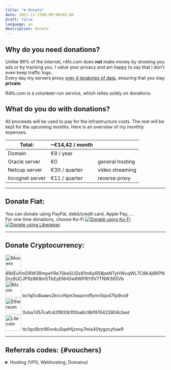```yaml
---
title: "❤️ Donate"
date: 2023-11-1T00:00:00+02:00
draft: false
language: en
description: Donate
---
```


## Why do you need donations?
Unlike 99% of the internet, r4fo.com does **not** make money by showing you ads or by tracking you. I value your privacy and am happy to say that I don't even keep traffic logs.<br>
Every day my servers proxy [over 4 terabytes of data](https://r4fo.com/bandwidth.txt), ensuring that you stay **private**.

R4fo.com is a volunteer-run service, which relies solely on donations.


## What do you do with donations?
All proceeds will be used to pay for the infrastructure costs. The rest will be kept for the upcoming months.
Here is an overview of my monthly expenses:

|Total:|~€14,42 / month|   |
|---|---|---|
|Domain|€9 / year||
|Oracle server|€0|general hosting|
|Netcup server|€30 / quarter|video streaming|
|Incognet server|€11 / quarter|reverse proxy|

<hr>

## Donate Fiat:
You can donate using PayPal, debit/credit card, Apple Pay, ... <br>
For one time donations, choose Ko-Fi
[![Donate using Ko-Fi](/images/kofi.svg)](https://ko-fi.com/r4focom)
[![Donate using Liberapay](/images/liberapay.svg)](https://liberapay.com/r4fo.com/donate)

<hr>

## Donate Cryptocurrency:
<img src="/images/icons/monero.svg" alt="Monero" width="50"/> 89dEuYmDRW3RmpeYRe7SkeSUDz81mKpR58peNTyHWuqWL7C8K4j6KPNDry9UCJP9z8K8mSTbEyENHGw6WPRY9V7TNW365Vb <br>
<img src="/images/icons/bitcoin.svg" alt="Bitcoin" width="50"/> bc1q0v4kawv2krcvfkjm3waznnffymr0qv47fp9cs9 <br>
<img src="/images/icons/ethereum.svg" alt="Ethereum" width="50"/> 0xba7d57cafc42f800b1f0ba6c9bf976422804cbed <br>
<img src="/images/icons/litecoin.svg" alt="Litecoin" width="50"/> ltc1qcl8ctr90vnku5qehfjznny7mls40tygzcyfuw9 <br>

<hr>

## Referrals codes: {#vouchers}

<details>
<summary>Hosting (VPS, Webhosting, Domains)</summary>

Redeemable at [https://www.netcup.eu/bestellen/warenkorb.php](https://www.netcup.eu/bestellen/warenkorb.php)

<ul>
<li><a href="https://netcup.eu/">Netcup.eu</a>: €5 discount on VPS, Webhosting, ...: <code>36nc17009396940, 36nc17009396941, 36nc17009396942, 36nc17009396943, 36nc17009396944</code> </li>
<br>
<li><a href="https://netcup.eu/">Netcup.eu</a>: 3 months free rootserver RS 1000: <code>2915nc17009393310, 2915nc17009393311, 2915nc17009393312</code> </li>
<li><a href="https://netcup.eu/">Netcup.eu</a>: 2 months free rootserver RS 2000: <code>2916nc17009402010, 2916nc17009402011, 2916nc17009402012</code> </li>
<li><a href="https://netcup.eu/">Netcup.eu</a>: 2 months free rootserver RS 4000: <code>2917nc17009402540, 2917nc17009402541, 2917nc17009402542</code> </li>
<li><a href="https://netcup.eu/">Netcup.eu</a>: 1 months free rootserver RS 8000: <code>2918nc17009402720, 2918nc17009402721, 2918nc17009402722</code> </li>
<br>
<li><a href="https://netcup.eu/">Netcup.eu</a>: 1 month free VPS 1000: <code>3062nc17009395920, 3062nc17009395921, 3062nc17009395922</code> </li>
<li><a href="https://netcup.eu/">Netcup.eu</a>: 1 month free VPS 2000: <code>3063nc17009400630, 3063nc17009400631, 3063nc17009400632</code> </li>
<li><a href="https://netcup.eu/">Netcup.eu</a>: 1 month free VPS 3000: <code>3064nc17009401090, 3064nc17009401091, 3064nc17009401092</code> </li>
<li><a href="https://netcup.eu/">Netcup.eu</a>: 1 month free VPS 4000: <code>3065nc17009401290, 3065nc17009401291, 3065nc17009401292</code> </li>
<li><a href="https://netcup.eu/">Netcup.eu</a>: 1 month free VPS 6000: <code>3066nc17009401610, 3066nc17009401611, 3066nc17009401612</code> </li>
<li><a href="https://netcup.eu/">Netcup.eu</a>: 1 month free VPS 8000: <code>3067nc17009401790, 3067nc17009401791, 3067nc17009401792</code> </li>
</ul>
</details>